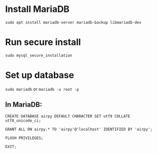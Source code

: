 # Install MariaDB
`sudo apt install mariadb-server mariadb-backup libmariadb-dev`

# Run secure install
`sudo mysql_secure_installation`

# Set up database
`sudo mariadb` or `mariadb -u root -p`

## In MariaDB:
`CREATE DATABASE airpy DEFAULT CHARACTER SET utf8 COLLATE utf8_unicode_ci;`

`GRANT ALL ON airpy.* TO 'airpy'@'localhost' IDENTIFIED BY 'airpy';`

`FLUSH PRIVILEGES;`

`EXIT;`